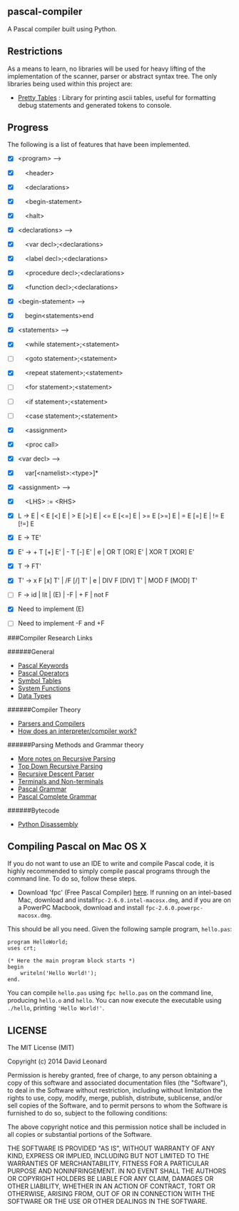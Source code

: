 pascal-compiler
---------------

A Pascal compiler built using Python. 

Restrictions
------------

As a means to learn, no libraries will be used for heavy lifting of the implementation of the scanner, parser or abstract syntax tree. The only libraries being used within this project are:

* [Pretty Tables](https://github.com/dprince/python-prettytable) : Library for printing ascii tables, useful for formatting debug statements and generated tokens to console.

Progress
--------

The following is a list of features that have been implemented.

- [x] &lt;program&gt; -->
- [x] &nbsp;&nbsp;&nbsp;&nbsp;&lt;header&gt;
- [x] &nbsp;&nbsp;&nbsp;&nbsp;&lt;declarations&gt;
- [x] &nbsp;&nbsp;&nbsp;&nbsp;&lt;begin-statement&gt;
- [x] &nbsp;&nbsp;&nbsp;&nbsp;&lt;halt> 
- [x] &lt;declarations&gt; -->
- [x] &nbsp;&nbsp;&nbsp;&nbsp;&lt;var decl&gt;;&lt;declarations&gt;
- [x] &nbsp;&nbsp;&nbsp;&nbsp;&lt;label decl&gt;;&lt;declarations&gt;
- [x] &nbsp;&nbsp;&nbsp;&nbsp;&lt;procedure decl&gt;;&lt;declarations&gt;
- [x] &nbsp;&nbsp;&nbsp;&nbsp;&lt;function decl&gt;;&lt;declarations&gt;
- [x] &lt;begin-statement&gt; -->
- [x] &nbsp;&nbsp;&nbsp;&nbsp;begin&lt;statements&gt;end
- [x] &lt;statements&gt; -->
- [x] &nbsp;&nbsp;&nbsp;&nbsp;&lt;while statement&gt;;&lt;statement&gt;
- [ ] &nbsp;&nbsp;&nbsp;&nbsp;&lt;goto statement&gt;;&lt;statement&gt;
- [x] &nbsp;&nbsp;&nbsp;&nbsp;&lt;repeat statement&gt;;&lt;statement&gt;
- [ ] &nbsp;&nbsp;&nbsp;&nbsp;&lt;for statement&gt;;&lt;statement&gt;
- [ ] &nbsp;&nbsp;&nbsp;&nbsp;&lt;if statement&gt;;&lt;statement&gt;
- [ ] &nbsp;&nbsp;&nbsp;&nbsp;&lt;case statement&gt;;&lt;statement&gt;
- [x] &nbsp;&nbsp;&nbsp;&nbsp;&lt;assignment&gt;
- [x] &nbsp;&nbsp;&nbsp;&nbsp;&lt;proc call&gt;
- [x] &lt;var decl&gt; -->
- [x] &nbsp;&nbsp;&nbsp;&nbsp;var[&lt;namelist&gt;:&lt;type&gt;]*
- [x] &lt;assignment&gt; -->
- [x] &nbsp;&nbsp;&nbsp;&nbsp;&lt;LHS&gt; := &lt;RHS&gt;

- [x] L -> E | < E [<] E | > E [>] E | <= E [<=] E | >= E [>=] E | = E [=] E | != E [!=] E
- [x] E -> TE'
- [x] E' -> + T [+] E' | - T [-] E' | e | OR T [OR] E' | XOR T [XOR] E'
- [x] T -> FT'
- [x] T' -> x F [x] T' | /F [/] T' | e | DIV F [DIV] T' | MOD F [MOD] T'
- [ ] F -> id | lit | (E) | -F | + F | not F
- [x] Need to implement (E)
- [ ] Need to implement -F and +F

###Compiler Research Links

######General 

* [Pascal Keywords](http://wiki.freepascal.org/Reserved_words)
* [Pascal Operators](http://www.tutorialspoint.com/pascal/pascal_operators.htm)
* [Symbol Tables](http://en.wikipedia.org/wiki/Symbol_table)
* [System Functions](http://www.freepascal.org/docs-html/rtl/system/index-5.html)
* [Data Types](http://wiki.freepascal.org/Variables_and_Data_Types)

######Compiler Theory

* [Parsers and Compilers](http://parsingintro.sourceforge.net/#contents_item_7)
* [How does an interpreter/compiler work?](http://forums.devshed.com/programming-languages-139/interpreter-compiler-312483.html#post1342279)

######Parsing Methods and Grammar theory

* [More notes on Recursive Parsing](http://math.hws.edu/javanotes/c9/s5.html)
* [Top Down Recursive Parsing](https://www.cs.duke.edu/~raw/cps218/Handouts/TDRD.htm)
* [Recursive Descent Parser](http://en.wikipedia.org/wiki/Recursive_descent_parser)
* [Terminals and Non-terminals](http://en.wikipedia.org/wiki/Terminal_and_nonterminal_symbols)
* [Pascal Grammar](https://www.cs.utexas.edu/users/novak/grammar.html)
* [Pascal Complete Grammar](http://www.google.com/url?sa=t&rct=j&q=&esrc=s&source=web&cd=3&ved=0CC0QFjAC&url=http%3A%2F%2Fwww.cse.iitk.ac.in%2Fusers%2Facprasad%2Fgrammar.pdf&ei=GtoyVJW8GI-byASbyoD4Cg&usg=AFQjCNG_vQuq3Wmejnc6EkPCd8XAitCntQ&sig2=sO6dazNpRIviE1dGQ_CfkA&bvm=bv.76802529,d.aWw)

######Bytecode

* [Python Disassembly](http://lance-modis.eosdis.nasa.gov/cgi-bin/imagery/realtime.cgi)



Compiling Pascal on Mac OS X
----------------------------

If you do not want to use an IDE to write and compile Pascal code, it is highly recommended to simply compile pascal programs
through the command line. To do so, follow these steps.

* Download 'fpc' (Free Pascal Compiler) [here](http://www.hu.freepascal.org/lazarus/). If running on an intel-based Mac, download and install`fpc-2.6.0.intel-macosx.dmg`, and if you are on a PowerPC Macbook, download and install `fpc-2.6.0.powerpc-macosx.dmg`.

This should be all you need. Given the following sample program, `hello.pas`:

    program HelloWorld;
    uses crt; 

    (* Here the main program block starts *)
    begin
        writeln('Hello World!');
    end.

You can compile `hello.pas` using `fpc hello.pas` on the command line, producing `hello.o` and `hello`. You can now execute the executable using `./hello`, printing `'Hello World!'`. 



LICENSE
-------

The MIT License (MIT)

Copyright (c) 2014 David Leonard

Permission is hereby granted, free of charge, to any person obtaining a copy
of this software and associated documentation files (the "Software"), to deal
in the Software without restriction, including without limitation the rights
to use, copy, modify, merge, publish, distribute, sublicense, and/or sell
copies of the Software, and to permit persons to whom the Software is
furnished to do so, subject to the following conditions:

The above copyright notice and this permission notice shall be included in all
copies or substantial portions of the Software.

THE SOFTWARE IS PROVIDED "AS IS", WITHOUT WARRANTY OF ANY KIND, EXPRESS OR
IMPLIED, INCLUDING BUT NOT LIMITED TO THE WARRANTIES OF MERCHANTABILITY,
FITNESS FOR A PARTICULAR PURPOSE AND NONINFRINGEMENT. IN NO EVENT SHALL THE
AUTHORS OR COPYRIGHT HOLDERS BE LIABLE FOR ANY CLAIM, DAMAGES OR OTHER
LIABILITY, WHETHER IN AN ACTION OF CONTRACT, TORT OR OTHERWISE, ARISING FROM,
OUT OF OR IN CONNECTION WITH THE SOFTWARE OR THE USE OR OTHER DEALINGS IN THE
SOFTWARE.
